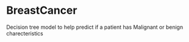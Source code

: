 # BreastCancer
Decision tree model to help predict if a patient has Malignant or benign charecteristics 
